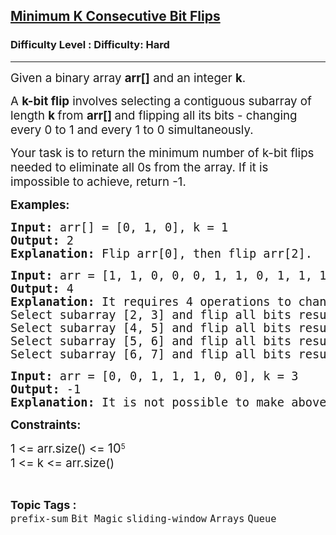 <h2><a href="https://www.geeksforgeeks.org/problems/minimum-number-of-k-consecutive-bit-flips--171650/1?page=11&difficulty=Hard&sortBy=submissions">Minimum K Consecutive Bit Flips</a></h2><h3>Difficulty Level : Difficulty: Hard</h3><hr><div class="problems_problem_content__Xm_eO"><p><span style="font-size: 14pt;">Given a binary array <strong>arr[]</strong> and an integer <strong>k</strong>.</span></p>
<p><span style="font-size: 14pt;">A <strong>k-bit flip</strong> involves selecting a contiguous subarray of length <strong>k </strong>from <strong>arr[] </strong>and flipping all its bits - changing every 0 to 1 and every 1 to 0 simultaneously.</span></p>
<p><span style="font-size: 14pt;">Your task is to return the minimum number of k-bit flips needed to eliminate all 0s from the array. If it is impossible to achieve, return -1.</span></p>
<p><span style="font-size: 14pt;"><strong>Examples:</strong></span></p>
<pre><span style="font-size: 18.6667px;"><strong>Input: </strong>arr[] = [0, 1, 0], k = 1<strong>
Output: </strong>2<strong>
Explanation: </strong>Flip arr[0], then flip arr[2].</span></pre>
<pre><span style="font-size: 14pt;"><strong>Input:</strong> arr = [1, 1, 0, 0, 0, 1, 1, 0, 1, 1, 1], k = 2</span><br><span style="font-size: 14pt;"><strong>Output:</strong> 4 </span><br><span style="font-size: 14pt;"><strong style="font-size: 14pt;">Explanation:</strong><span style="font-size: 14pt;"> It requires 4 operations to change the whole array with 1.<br>Select subarray [2, 3] and flip all bits resulting array will be [1, 1, 1, 1, 0, 1, 1, 0, 1, 1, 1]<br></span>Select subarray [4, 5] and flip all bits resulting array will be [1, 1, 1, 1, 1, 0, 1, 0, 1, 1, 1]<br>Select subarray [5, 6] and flip all bits resulting array will be [1, 1, 1, 1, 1, 1, 0, 0, 1, 1, 1]<br>Select subarray [6, 7] and flip all bits resulting array will be [1, 1, 1, 1, 1, 1, 1, 1, 1, 1, 1]</span></pre>
<pre><span style="font-size: 14pt;"><strong>Input:</strong> arr = [0, 0, 1, 1, 1, 0, 0], k = 3</span><br><span style="font-size: 14pt;"><strong>Output:</strong> -1</span><br><span style="font-size: 14pt;"><strong>Explanation:</strong> It is not possible to make above array all 1's by performing any number of the steps.</span></pre>
<p><span style="font-size: 14pt;"><strong>Constraints:</strong></span></p>
<p><span style="font-size: 14pt;">1 &lt;= arr.size() &lt;=&nbsp;</span><span style="font-size: 20px;">10</span><sup>5</sup><br><span style="font-size: 14pt;">1 &lt;= k &lt;= arr.size()</span></p></div><br><p><span style=font-size:18px><strong>Topic Tags : </strong><br><code>prefix-sum</code>&nbsp;<code>Bit Magic</code>&nbsp;<code>sliding-window</code>&nbsp;<code>Arrays</code>&nbsp;<code>Queue</code>&nbsp;